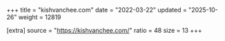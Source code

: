 +++
title = "kishvanchee.com"
date = "2022-03-22"
updated = "2025-10-26"
weight = 12819

[extra]
source = "https://kishvanchee.com/"
ratio = 48
size = 13
+++
